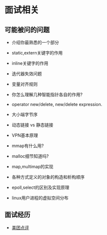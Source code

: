 面试相关
===

## 可能被问的问题

* 介绍你最熟悉的一个部分

* static,extern关键字的作用

* inline关键字的作用

* 迭代器失效问题

* 变量对齐规则

* 你怎么理解几种智能指针各自的作用?

* operator new/delete, new/delete expression.

* 大小端字节序

* 动态链接 vs 静态链接

* VPN基本原理

* mmap有什么用?

* malloc细节知道吗?

* map,multimap的实现

* 各种方式定义的对象的构造和析构顺序

* epoll,select的区别及实现原理

* linux用户进程的虚拟空间分布

## 面试经历

* [美团点评](01-meituan.md)